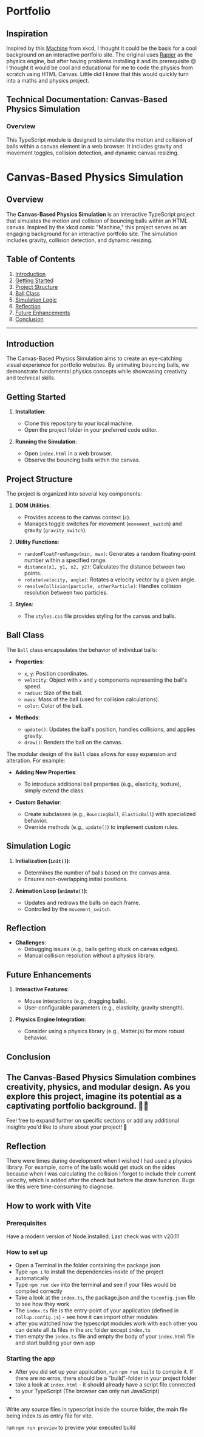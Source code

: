 # Portfolio

## Inspiration

Inspired by this [Machine](https://xkcd.com/2916) from xkcd, I thought it could be the basis for a cool background on an interactive portfolio site.
The original uses [Rapier](https://rapier.rs) as the physics engine, but after having problems installing it and its prerequisite 😒 I thought it would be cool and educational for me to code the physics from scratch using HTML Canvas. Little did I know that this would quickly turn into a maths and physics project.

## Technical Documentation: Canvas-Based Physics Simulation
### Overview
This TypeScript module is designed to simulate the motion and collision of balls within a canvas element in a web browser. It includes gravity and movement toggles, collision detection, and dynamic canvas resizing.

# Canvas-Based Physics Simulation

## Overview

The **Canvas-Based Physics Simulation** is an interactive TypeScript project that simulates the motion and collision of bouncing balls within an HTML canvas. Inspired by the xkcd comic "Machine," this project serves as an engaging background for an interactive portfolio site. The simulation includes gravity, collision detection, and dynamic resizing.

## Table of Contents

1. [Introduction](#introduction)
2. [Getting Started](#getting-started)
3. [Project Structure](#project-structure)
4. [Ball Class](#ball-class)
5. [Simulation Logic](#simulation-logic)
6. [Reflection](#reflection)
7. [Future Enhancements](#future-enhancements)
8. [Conclusion](#conclusion)

---

## Introduction

The Canvas-Based Physics Simulation aims to create an eye-catching visual experience for portfolio websites. By animating bouncing balls, we demonstrate fundamental physics concepts while showcasing creativity and technical skills.

## Getting Started

1. **Installation**:
   - Clone this repository to your local machine.
   - Open the project folder in your preferred code editor.

2. **Running the Simulation**:
   - Open `index.html` in a web browser.
   - Observe the bouncing balls within the canvas.

## Project Structure

The project is organized into several key components:

1. **DOM Utilities**:
   - Provides access to the canvas context (`c`).
   - Manages toggle switches for movement (`movement_switch`) and gravity (`gravity_switch`).

2. **Utility Functions**:
   - `randomFloatFromRange(min, max)`: Generates a random floating-point number within a specified range.
   - `distance(x1, y1, x2, y2)`: Calculates the distance between two points.
   - `rotate(velocity, angle)`: Rotates a velocity vector by a given angle.
   - `resolveCollision(particle, otherParticle)`: Handles collision resolution between two particles.

3. **Styles**:
   - The `styles.css` file provides styling for the canvas and balls.

## Ball Class

The `Ball` class encapsulates the behavior of individual balls:

- **Properties**:
  - `x`, `y`: Position coordinates.
  - `velocity`: Object with `x` and `y` components representing the ball's speed.
  - `radius`: Size of the ball.
  - `mass`: Mass of the ball (used for collision calculations).
  - `color`: Color of the ball.

- **Methods**:
  - `update()`: Updates the ball's position, handles collisions, and applies gravity.
  - `draw()`: Renders the ball on the canvas.

The modular design of the `Ball` class allows for easy expansion and alteration. For example:

- **Adding New Properties**:
  - To introduce additional ball properties (e.g., elasticity, texture), simply extend the class.

- **Custom Behavior**:
  - Create subclasses (e.g., `BouncingBall`, `ElasticBall`) with specialized behavior.
  - Override methods (e.g., `update()`) to implement custom rules.

## Simulation Logic

1. **Initialization (`init()`)**:
   - Determines the number of balls based on the canvas area.
   - Ensures non-overlapping initial positions.

2. **Animation Loop (`animate()`)**:
   - Updates and redraws the balls on each frame.
   - Controlled by the `movement_switch`.

## Reflection

- **Challenges**:
  - Debugging issues (e.g., balls getting stuck on canvas edges).
  - Manual collision resolution without a physics library.

## Future Enhancements

1. **Interactive Features**:
   - Mouse interactions (e.g., dragging balls).
   - User-configurable parameters (e.g., elasticity, gravity strength).

2. **Physics Engine Integration**:
   - Consider using a physics library (e.g., Matter.js) for more robust behavior.

## Conclusion

The Canvas-Based Physics Simulation combines creativity, physics, and modular design. As you explore this project, imagine its potential as a captivating portfolio background. 🚀🎨
---

Feel free to expand further on specific sections or add any additional insights you'd like to share about your project! 🌟

## Reflection

There were times during development when I wished I had used a physics library. For example, some of the balls would get stuck on the sides because when I was calculating the collision I forgot to include their current velocity, which is added after the check but before the draw function. Bugs like this were time-consuming to diagnose.

## How to work with Vite

### Prerequisites

Have a modern version of Node.installed. Last check was with v20.11

### How to set up

- Open a Terminal in the folder containing the package.json
- Type `npm i` to install the dependencies inside of the project automatically
- Type `npm run dev` into the terminal and see if your files would be compiled correctly
- Take a look at the `index.ts`, the package.json and the `tsconfig.json` file to see how they work
- The `index.ts` file is the entry-point of your application (defined in `rollup.config.js`) - see how it can import other modules
- after you watched how the typescript modules work with each other you can delete all .ts files in the src folder except `index.ts`
- then empty the `index.ts` file and empty the body of your `index.html` file and start building your own app

### Starting the app

- After you did set up your application, run `npm run build` to compile it. If there are no erros, there should be a "build"-folder in your project folder
- take a look at `index.html` - it should already have a script file connected to your TypeScript (The browser can only run JavaScript)
-

Write any source files in typescript inside the source folder, the main file being index.ts as entry file for vite.

run `npm run preview` to preview your executed build
